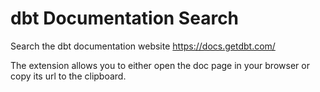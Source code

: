 # dbt Documentation Search

Search the dbt documentation website https://docs.getdbt.com/

The extension allows you to either open the doc page in your browser or copy its url to the clipboard.